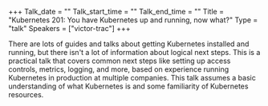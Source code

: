 +++
Talk_date = ""
Talk_start_time = ""
Talk_end_time = ""
Title = "Kubernetes 201: You have Kubernetes up and running, now what?"
Type = "talk"
Speakers = ["victor-trac"]
+++

There are lots of guides and talks about getting Kubernetes installed and running, but there isn't a lot of information about logical next steps. This is a practical talk that covers common next steps like setting up access controls, metrics, logging, and more, based on experience running Kubernetes in production at multiple companies. This talk assumes a basic understanding of what Kubernetes is and some familiarity of Kubernetes resources.